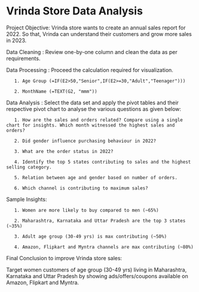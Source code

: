 # Vrinda Store Data Analysis

Project Objective: Vrinda store wants to create an annual sales report for 2022. So that, Vrinda can understand their customers and grow more sales in 2023.

Data Cleaning : Review one-by-one column and clean the data as per requirements.

Data Processing : Proceed the calculation required for visualization.

       1. Age Group (=IF(E2>50,"Senior",IF(E2>=30,"Adult","Teenager")))
                
       2. MonthName (=TEXT(G2, "mmm"))
          
Data Analysis : Select the data set and apply the pivot tables and their respective pivot chart to analyse the various questions as given below:

       1. How are the sales and orders related? Compare using a single chart for insights. Which month witnessed the highest sales and orders?
                
       2. Did gender influence purchasing behaviour in 2022?
                
       3. What are the order status in 2022?
 
       4. Identify the top 5 states contributing to sales and the highest selling category.

       5. Relation between age and gender based on number of orders.

       6. Which channel is contributing to maximum sales?
                

Sample Insights:

       1. Women are more likely to buy compared to men (~65%)
            
       2. Maharashtra, Karnataka and Uttar Pradesh are the top 3 states (~35%)
            
       3. Adult age group (30-49 yrs) is max contributing (~50%)
            
       4. Amazon, Flipkart and Myntra channels are max contributing (~80%)
            

            
Final Conclusion to improve Vrinda store sales:

Target women customers of age group (30-49 yrs) living in Maharashtra, Karnataka and Uttar Pradesh by showing ads/offers/coupons available on Amazon, Flipkart and Myntra.

